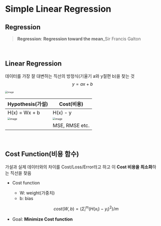 # Simple Linear Regression

## Regression

> **Regression**: **Regression toward the mean**_Sir Francis Galton

<br/>

## Linear Regression

데이터를 가장 잘 대변하는 직선의 방정식(기울기 a와 y절편 b)을 찾는 것
$$
y = ax + b
$$


<img src="https://user-images.githubusercontent.com/64063767/116804514-4a7c5280-ab5a-11eb-85fd-b15da0c139e1.png" alt="image" style="zoom:50%;" />

<br/>

| Hypothesis(가설)                                             | Cost(비용)                                                   |
| ------------------------------------------------------------ | ------------------------------------------------------------ |
| H(x) = Wx + b                                                | H(x) - y                                                     |
| <img src="https://user-images.githubusercontent.com/64063767/116804621-1b1a1580-ab5b-11eb-9670-8b5da01a841b.png" alt="image" style="zoom:50%;" /> | <img src="https://user-images.githubusercontent.com/64063767/116804649-57e60c80-ab5b-11eb-86b8-6227a26e0c1f.png" alt="image" style="zoom:50%;" /> |
|                                                              | MSE, RMSE etc.                                               |

<br/>

## Cost Function(비용 함수)

가설과 실제 데이터와의 차이를 Cost/Loss/Error라고 하고 이 **Cost 비용을 최소화**하는 직선을 찾음

- Cost function

  - W: weight(가중치)
  - b: bias

  $$
  cost(W, b) = (\Sigma_i^m(H(x_i) - y_i)^2) / m
  $$

- Goal: **Minimize Cost function**

